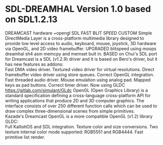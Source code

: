 # SDL-DREAMHAL Version 1.0 based on SDL1.2.13
DREAMCAST hardware +opengl SDL FAST BLIT SPEED CUSTOM
Simple DirectMedia Layer is a cross-platform multimedia library designed to provide low level access to audio, keyboard, mouse, joystick, 3D hardware via OpenGL, and 2D video framebuffer.	
  UPGRADED blitspeed using moops dreamhal sh4 asm memcpy and memset bult in.
	BASED on Chui's SDL port for Dreamcast is a SDL (v1.2.9) driver and it is based on Bero's driver, but it has new features as addons:	
	Fast DMA video driver.
	Textured video driver for virtual resolutions.
	Direct framebuffer video driver using store queues.
	Correct OpenGL integration.
	Fast threaded audio driver.
	Mouse emulation using analog pad.
	Mapped keys as pad buttons.
	Correct timer driver.
 Now using GLDC  https://gitlab.com/simulant/GLdc
	OpenGL (Open Graphics Library) is a standard specification defining a cross-language cross-platform API for writing applications that produce 2D and 3D computer graphics. The    interface consists of over 250 different function calls which can be used to draw complex three-dimensional scenes from simple primitives.	
	Kazade's Dreamcast OpenGL is a more compatible OpenGL (v1.2) library GLDC:	
	Full KallistiOS and SDL integration.
	Texture color and size conversions.
	Two texture internal color mode supported: RGB5551 and RGB4444.
	Fast primitive list render.
